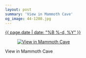 ```yaml
---
layout: post
summary: 'View in Mammoth Cave'
og_image: 44-1280.jpg
---
```


<p>
 <time>
  <a href="/44">
   {{ page.date | date: "%B %-d, %Y" }}
  </a>
 </time>
 <a href="/44">
  <figure data-taken="9/4/2013">
   <img alt="View in Mammoth Cave" sizes="(min-width: 700px) 50vw, calc(100vw - 2rem)" src="{{ site.assets_url }}/44-640.jpg" srcset="{{ site.assets_url }}/44-1280.jpg 1280w, {{ site.assets_url }}/44-960.jpg 960w, {{ site.assets_url }}/44-640.jpg 640w, {{ site.assets_url }}/44-320.jpg 320w"/>
  </figure>
 </a>
 <span>
  View in Mammoth Cave
 </span>
</p>
